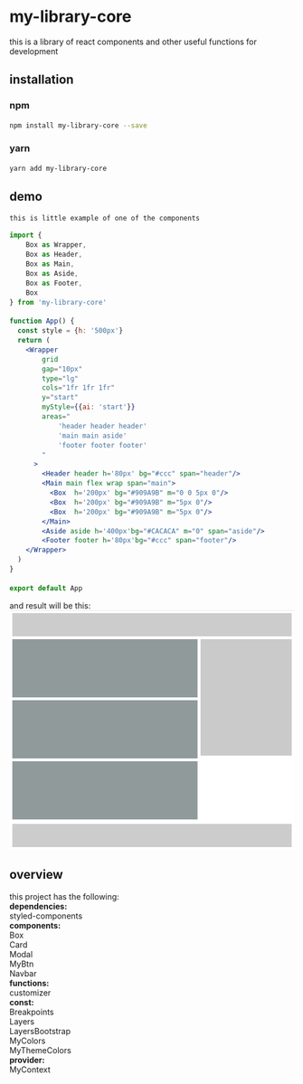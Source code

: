 # my-library-core
this is a library of react components and other useful functions for development

## installation

### npm
```bash
npm install my-library-core --save
```
### yarn 
```bash
yarn add my-library-core
```
## demo
    this is little example of one of the components
```jsx
import {
    Box as Wrapper,
    Box as Header,
    Box as Main,
    Box as Aside,
    Box as Footer,
    Box
} from 'my-library-core'

function App() {
  const style = {h: '500px'}
  return (
    <Wrapper 
        grid
        gap="10px"
        type="lg" 
        cols="1fr 1fr 1fr" 
        y="start"
        myStyle={{ai: 'start'}}
        areas="
            'header header header'
            'main main aside'
            'footer footer footer'
        "
      >
        <Header header h='80px' bg="#ccc" span="header"/>
        <Main main flex wrap span="main">
          <Box  h='200px' bg="#909A9B" m="0 0 5px 0"/>
          <Box  h='200px' bg="#909A9B" m="5px 0"/>
          <Box  h='200px' bg="#909A9B" m="5px 0"/>
        </Main>
        <Aside aside h='400px'bg="#CACACA" m="0" span="aside"/>
        <Footer footer h='80px'bg="#ccc" span="footer"/>
    </Wrapper>
  )
}

export default App
```
and result will be this:
![Screenshot](src/assets/Capture.PNG)


## overview
this project has the following:<br />
<b>dependencies:</b><br />
    styled-components <br />
<b>components:</b> <br />
    Box<br />
    Card<br />
    Modal<br />
    MyBtn<br />
    Navbar<br />
<b>functions:</b> <br />
    customizer<br />
<b>const:</b> <br />
    Breakpoints<br />
    Layers<br />
    LayersBootstrap<br />
    MyColors<br />
    MyThemeColors<br />
<b>provider:</b><br />
    MyContext<br />